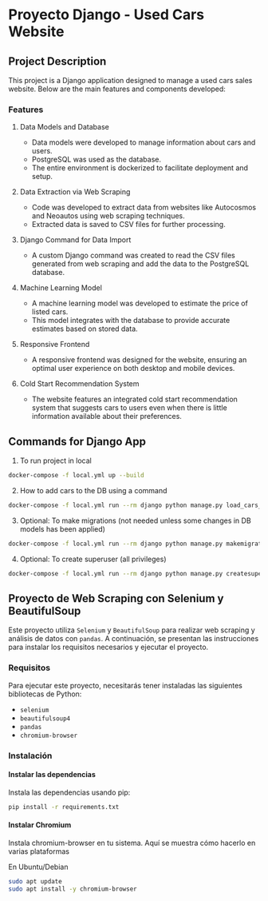 # Proyecto Django - Used Cars Website

## Project Description

This project is a Django application designed to manage a used cars sales website. Below are the main features and components developed:

### Features

1. Data Models and Database
    - Data models were developed to manage information about cars and users.
    - PostgreSQL was used as the database.
    - The entire environment is dockerized to facilitate deployment and setup.

2. Data Extraction via Web Scraping
    - Code was developed to extract data from websites like Autocosmos and Neoautos using web scraping techniques.
    - Extracted data is saved to CSV files for further processing.

3. Django Command for Data Import
    - A custom Django command was created to read the CSV files generated from web scraping and add the data to the PostgreSQL database.

4. Machine Learning Model
    - A machine learning model was developed to estimate the price of listed cars.
    - This model integrates with the database to provide accurate estimates based on stored data.

5. Responsive Frontend
    - A responsive frontend was designed for the website, ensuring an optimal user experience on both desktop and mobile devices.

6. Cold Start Recommendation System
    - The website features an integrated cold start recommendation system that suggests cars to users even when there is little information available about their preferences.

## Commands for Django App

1. To run project in local

```bash
docker-compose -f local.yml up --build
```

2. How to add cars to the DB using a command

```bash
docker-compose -f local.yml run --rm django python manage.py load_cars_from_csv app_model/datasets/clean/data.csv
```

3. Optional: To make migrations (not needed unless some changes in DB models has been applied)

```bash
docker-compose -f local.yml run --rm django python manage.py makemigrations
```

4. Optional: To create superuser (all privileges)

```bash
docker-compose -f local.yml run --rm django python manage.py createsuperuser
```


## Proyecto de Web Scraping con Selenium y BeautifulSoup

Este proyecto utiliza `Selenium` y `BeautifulSoup` para realizar web scraping y análisis de datos con `pandas`. A continuación, se presentan las instrucciones para instalar los requisitos necesarios y ejecutar el proyecto.

### Requisitos

Para ejecutar este proyecto, necesitarás tener instaladas las siguientes bibliotecas de Python:

- `selenium`
- `beautifulsoup4`
- `pandas`
- `chromium-browser`

### Instalación

#### Instalar las dependencias
Instala las dependencias usando pip:

```bash
pip install -r requirements.txt
```

#### Instalar Chromium
Instala chromium-browser en tu sistema. Aquí se muestra cómo hacerlo en varias plataformas

En Ubuntu/Debian

```bash
sudo apt update
sudo apt install -y chromium-browser
```




